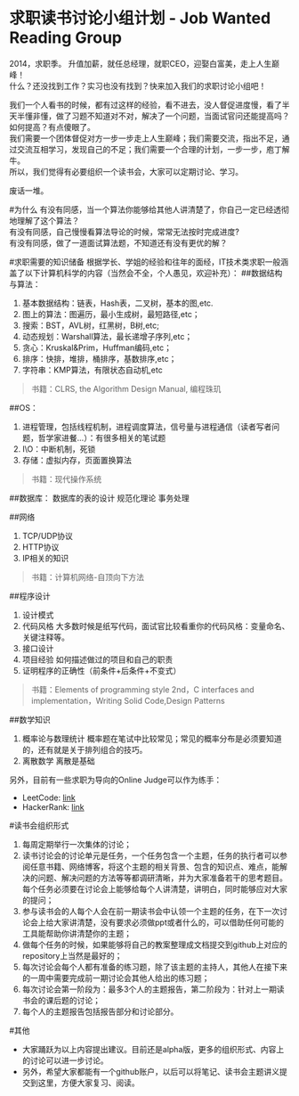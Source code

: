 求职读书讨论小组计划 - Job Wanted Reading Group
=============
2014，求职季。
升值加薪，就任总经理，就职CEO，迎娶白富美，走上人生巅峰！  
什么？还没找到工作？实习也没有找到？快来加入我们的求职讨论小组吧！

我们一个人看书的时候，都有过这样的经验，看不进去，没人督促进度慢，看了半天半懂非懂，做了习题不知道对不对，解决了一个问题，当面试官问还能提高吗？如何提高？有点傻眼了。  
我们需要一个团体督促对方一步一步走上人生巅峰；我们需要交流，指出不足，通过交流互相学习，发现自己的不足；我们需要一个合理的计划，一步一步，庖丁解牛。  
所以，我们觉得有必要组织一个读书会，大家可以定期讨论、学习。

废话一堆。

#为什么
有没有同感，当一个算法你能够给其他人讲清楚了，你自己一定已经透彻地理解了这个算法？  
有没有同感，自己慢慢看算法导论的时候，常常无法按时完成进度?  
有没有同感，做了一道面试算法题，不知道还有没有更优的解？

#求职需要的知识储备
根据学长、学姐的经验和往年的面经，IT技术类求职一般涵盖了以下计算机科学的内容（当然会不全，个人愚见，欢迎补充）：
##数据结构与算法：
1. 基本数据结构：链表，Hash表，二叉树，基本的图,etc.  
2. 图上的算法：图遍历，最小生成树，最短路径,etc；
3. 搜索：BST，AVL树，红黑树，B树,etc;
4. 动态规划：Warshall算法，最长递增子序列,etc；
5. 贪心：Kruskal&Prim，Huffman编码,etc；
6. 排序：快排，堆排，桶排序，基数排序,etc；
7. 字符串：KMP算法，有限状态自动机,etc  

>书籍：CLRS, the Algorithm Design Manual, 编程珠玑

##OS：
1. 进程管理，包括线程机制，进程调度算法，信号量与进程通信（读者写者问题，哲学家进餐...）：有很多相关的笔试题
2. I\O：中断机制，死锁
3. 存储：虚拟内存，页面置换算法
>书籍：现代操作系统

##数据库：
数据库的表的设计
规范化理论
事务处理

##网络
1. TCP/UDP协议
2. HTTP协议
3. IP相关的知识
>书籍：计算机网络-自顶向下方法

##程序设计
1. 设计模式
2. 代码风格 大多数时候是纸写代码，面试官比较看重你的代码风格：变量命名、关键注释等。
3. 接口设计
4. 项目经验 如何描述做过的项目和自己的职责
5. 证明程序的正确性（前条件+后条件+不变式）
>书籍：Elements of programming style 2nd，C interfaces and implementation，Writing Solid Code,Design Patterns

##数学知识
1. 概率论与数理统计 概率题在笔试中比较常见；常见的概率分布是必须要知道的，还有就是关于排列组合的技巧。
2. 离散数学 离散是基础

另外，目前有一些求职为导向的Online Judge可以作为练手：  
* LeetCode: [link](http://leetcode.com/)  
* HackerRank: [link](https://www.hackerrank.com/categories/algorithms/warmup)  

#读书会组织形式
1. 每周定期举行一次集体的讨论；
2. 读书讨论会的讨论单元是任务，一个任务包含一个主题，任务的执行者可以参阅任意书籍、网络博客，将这个主题的相关背景、包含的知识点、难点，能解决的问题、解决问题的方法等等都调研清晰，并为大家准备若干的思考题目。每个任务必须要在讨论会上能够给每个人讲清楚，讲明白，同时能够应对大家的提问；
3. 参与读书会的人每个人会在前一期读书会中认领一个主题的任务，在下一次讨论会上给大家讲清楚，没有要求必须做ppt或者什么的，可以借助任何可能的工具能帮助你讲清楚你的主题；
4. 做每个任务的时候，如果能够将自己的教案整理成文档提交到github上对应的repository上当然是最好的；
5. 每次讨论会每个人都有准备的练习题，除了该主题的主持人，其他人在接下来的一周中需要完成前一期讨论会其他人给出的练习题；
6. 每次讨论会第一阶段为：最多3个人的主题报告，第二阶段为：针对上一期读书会的课后题的讨论；
7. 每个人的主题报告包括报告部分和讨论部分。

#其他
* 大家踊跃为以上内容提出建议。目前还是alpha版，更多的组织形式、内容上的讨论可以进一步讨论。
* 另外，希望大家都能有一个github账户，以后可以将笔记、读书会主题讲义提交到这里，方便大家复习、阅读。
　　
